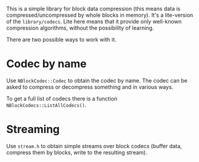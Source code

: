 This is a simple library for block data compression (this means data is compressed/uncompressed
by whole blocks in memory). It's a lite-version of the `library/codecs`. Lite here means that it
provide only well-known compression algorithms, without the possibility of learning.

There are two possible ways to work with it.

Codec by name
=============
Use `NBlockCodec::Codec` to obtain the codec by name. The codec can be asked to compress
or decompress something and in various ways.

To get a full list of codecs there is a function `NBlockCodecs::ListAllCodecs()`.

Streaming
=========
Use `stream.h` to obtain simple streams over block codecs (buffer data, compress them by blocks,
write to the resulting stream).
